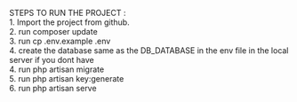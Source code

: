 STEPS TO RUN THE PROJECT :<br>
    1. Import the project from github.<br>
    2. run composer update <br>
    3. run cp .env.example .env <br>
    4. create the database same as the DB_DATABASE in the env file in the local server if you dont have <br>
    4. run php artisan migrate <br>
    5. run php artisan key:generate <br>
    6. run php artisan serve <br>
